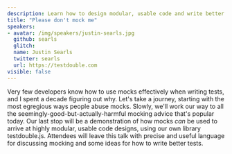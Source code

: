 ```yaml
---
description: Learn how to design modular, usable code and write better tests with Justin's journey through the good, the bad, and the ugly ways of using test mocks.
title: "Please don't mock me"
speakers:
- avatar: /img/speakers/justin-searls.jpg
  github: searls
  glitch:
  name: Justin Searls
  twitter: searls
  url: https://testdouble.com
visible: false
---
```


Very few developers know how to use mocks effectively when writing tests, and I spent a decade figuring out why. Let's take a journey, starting with the most egregious ways people abuse mocks. Slowly, we'll work our way to all the seemingly-good-but-actually-harmful mocking advice that's popular today. Our last stop will be a demonstration of how mocks _can_ be used to arrive at highly modular, usable code designs, using our own library testdouble.js. Attendees will leave this talk with precise and useful language for discussing mocking and some ideas for how to write better tests.
